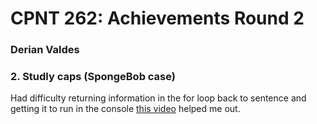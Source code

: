# CPNT 262: Achievements Round 2
### Derian Valdes
### 2. Studly caps (SpongeBob case)
Had difficulty returning information in the for loop back to sentence and getting it to run in the console [this video](https://www.youtube.com/watch?v=ephKseY1ovo) helped me out.